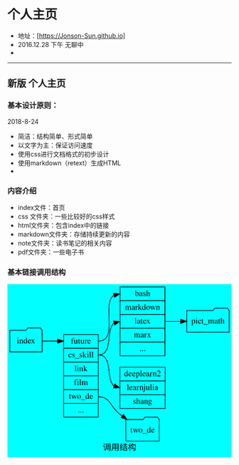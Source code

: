 # 个人主页  
- 地址：[https://Jonson-Sun.github.io]
- 2016.12.28 下午 无聊中  
- 
---
## 新版 个人主页 
### 基本设计原则：
2018-8-24

- 简洁：结构简单、形式简单
- 以文字为主：保证访问速度
- 使用css进行文档格式的初步设计
- 使用markdown（retext）生成HTML
- 
### 内容介绍
- index文件：首页
- css 文件夹：一些比较好的css样式
- html文件夹：包含index中的链接
- markdown文件夹：存储持续更新的内容
- note文件夹：读书笔记的相关内容
- pdf文件夹：一些电子书

### 基本链接调用结构
![](struct.svg)